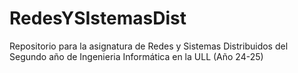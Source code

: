# RedesYSIstemasDist
Repositorio para la asignatura de Redes y Sistemas Distribuidos del Segundo año de Ingenieria Informática en la ULL (Año 24-25)
